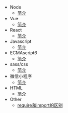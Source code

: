 - Node
  - [简介](Node/README.md)
- Vue
  - [简介](Vue/README.md)
- React
  - [简介](React/README.md)
- Javascript
  - [简介](Javascript/README.md)
- ECMAscript6
  - [简介](ECMAscript6/README.md)
- sass/css
  - [简介](sass/README.md)
- 微信小程序
  - [简介](wechatApp/README.md)
- HTML
  - [简介](HTML/README.md)
- Other
  - [require和import的区别](other/requireVsimport.md)

